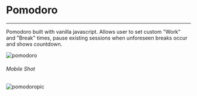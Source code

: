 # Pomodoro

----
Pomodoro built with vanilla javascript. Allows user to set custom "Work" and "Break" times, pause existing sessions when unforeseen breaks occur and shows countdown. 

![pomodoro](https://user-images.githubusercontent.com/41505038/51429554-be360380-1bcc-11e9-819e-16cd3a27c133.gif)

###### Mobile Shot

![pomodoropic](https://user-images.githubusercontent.com/41505038/51429587-40262c80-1bcd-11e9-8265-69402bd67a3e.png)
